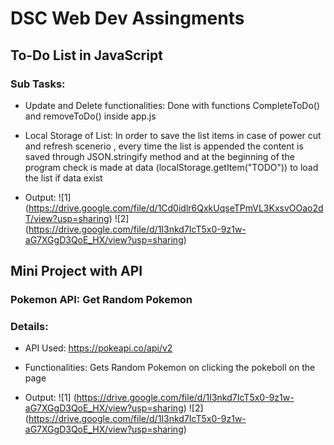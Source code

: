 # DSC Web Dev Assingments

## To-Do List in JavaScript
### Sub Tasks:
* Update and Delete functionalities:
Done with functions CompleteToDo() and removeToDo() inside app.js

* Local Storage of List:
In order to save the list items in case of power cut and refresh scenerio , every time the list is appended the content is saved through JSON.stringify method and at the beginning of the program check is made at data (localStorage.getItem("TODO")) to load the list if data exist

* Output:
![1] (https://drive.google.com/file/d/1Cd0idlr6QxkUqseTPmVL3KxsvOOao2dT/view?usp=sharing)
![2] (https://drive.google.com/file/d/1I3nkd7IcT5x0-9z1w-aG7XGgD3QoE_HX/view?usp=sharing)

## Mini Project with API
### Pokemon API: Get Random Pokemon

### Details:
* API Used: https://pokeapi.co/api/v2
* Functionalities: Gets Random Pokemon on clicking the pokeboll on the page


* Output:
![1] (https://drive.google.com/file/d/1I3nkd7IcT5x0-9z1w-aG7XGgD3QoE_HX/view?usp=sharing)
![2] (https://drive.google.com/file/d/1I3nkd7IcT5x0-9z1w-aG7XGgD3QoE_HX/view?usp=sharing)

